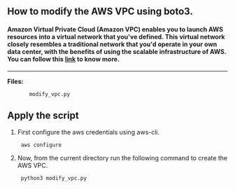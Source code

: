 ## How to modify the AWS VPC  using boto3.

#### Amazon Virtual Private Cloud (Amazon VPC) enables you to launch AWS resources into a virtual network that you've defined. This virtual network closely resembles a traditional network that you'd operate in your own data center, with the benefits of using the scalable infrastructure of AWS. You can follow this [link](https://docs.aws.amazon.com/vpc/latest/userguide/what-is-amazon-vpc.html) to know more.

-------------

**Files:** 
```
       modify_vpc.py
```

## Apply the script

1. First configure the aws credentials using aws-cli.

        aws configure

2. Now, from the current directory run the following command to create the AWS VPC.

        python3 modify_vpc.py